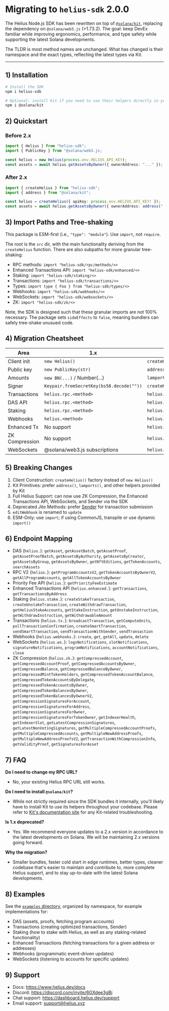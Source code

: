 # Migrating to `helius-sdk` 2.0.0

The Helius Node.js SDK has been rewritten on top of [`@solana/kit`](https://github.com/anza-xyz/kit), replacing the dependency on `@solana/web3.js` (>1.73.2). The goal: keep DevEx familiar while improving ergonomics, performance, and type safety while supporting the latest Solana developments.  

The TLDR is most method names are unchanged. What has changed is their namespace and the exact types, reflecting the latest types via Kit.

---

## 1) Installation

```bash
# Install the SDK
npm i helius-sdk

# Optional: install Kit if you need to use their helpers directly in your app
npm i @solana/kit
```

## 2) Quickstart

### Before 2.x
```typescript
import { Helius } from "helius-sdk";
import { PublicKey } from "@solana/web3.js;

const helius = new Helius(process.env.HELIUS_API_KEY);
const assets = await helius.getAssetsByOwner({ ownerAddress: "..." });
```
### After 2.x
```typescript
import { createHelius } from "helius-sdk";
import { address } from "@solana/kit";

const helius = createHelius({ apiKey: process.env.HELIUS_API_KEY! });
const assets = await helius.getAssetsByOwner({ ownerAddress: address("...") });
```

## 3) Import Paths and Tree-shaking
This package is ESM-first (i.e., `"type": "module"`). Use `import`, not `require`.

The root is the `src` dir, with the main functionality deriving from the `createHelius` function. There are also subpaths for more granular tree-shaking:
- RPC methods: `import "helius-sdk/rpc/methods/<>`
- Enhanced Transactions API: `import "helius-sdk/enhanced/<>`
- Staking: `import "helius-sdk/staking/<>`
- Transactions: `import "helius-sdk/transactions/<>`
- Types: `import type { Foo } from "helius-sdk/types/<>`
- Webhooks: `import "helius-sdk/webhooks/<>`
- WebSockets: `import "helius-sdk/websockets/<>`
- ZK: `import "helius-sdk/zk/<>`

Note, the SDK is designed such that these granular imports are not 100% necessary. The package sets `sideEffects` to `false`, meaning bundlers can safely tree-shake unusued code.

## 4) Migration Cheatsheet
| Area           | 1.x                                      | 2.x                                             |
|----------------|------------------------------------------|-------------------------------------------------|
| Client init    | `new Helius()`                           | `createHelius()`                                |
| Public key     | `new PublicKey(str)`                     | `address(str)`                                  |
| Amounts        | `new BN(...)` / Number(...)              | `lamports(...n)`                                |
| Signer         | `Keypair.fromSecretKey(bs58.decode(""))` | `createKeyPairSignerFromBytes(bs58.decode(""))` |
| Transactions   | `helius.rpc.<method>`                    | `helius.tx.<method>`                            |
| DAS API        | `helius.rpc.<method>`                    | `helius.<method>`                               |
| Staking        | `helius.rpc.<method>`                    | `helius.stake.<method>`                         |
| Webhooks       | `helius.<method>`                        | `helius.webhooks.<method>`                      |
| Enhanced Tx    | No support                               | `helius.enhanced.<method>`                      |
| ZK Compression | No support                               | `helius.zk.<method>`                            |
| WebSockets     | @solana/web3.js subscriptions            | `helius.ws.<method>`                            |

## 5) Breaking Changes
1. Client Construction: `createHelius()` factory instead of `new Helius()`
2. Kit Primitives: prefer `address()`, `lamports()`, and other helpers provided by Kit
3. Full Helius Support: can now use ZK Compression, the Enhanced Transactions API, WebSockets, and Sender via the SDK
4. Deprecated Jito Methods: prefer [Sender](https://www.helius.dev/docs/sending-transactions/sender) for transaction submission
5. `editWebhook` is renamed to `update`
6. ESM-Only: use `import`; if using CommonJS, transpile or use dynamic `import()`

## 6) Endpoint Mapping
- DAS (`helius.`): `getAsset`, `getAssetBatch`, `getAssetProof`, `getAssetProofBatch`, `getAssetsByAuthority`, `getAssetsByCreator`, `getAssetsByGroup`, `getAssetsByOwner`, `getNftEditions`, `getTokenAccounts`, `searchAssets`
- RPC V2 (`helius.`): `getProgramAccountsV2`, `getTokenAccountsByOwnerV2`, `getAllProgramAccounts`, `getAllTokenAccountsByOwner`
- Priority Fee API (`helius.`): `getPriorityFeeEstimate`
- Enhanced Transactions API (`helius.enhanced.`): `getTransactions`, `getTransactionsByAddress`
- Staking (`helius.stake.`): `createStakeTransaction`, `createUnstakeTransaction`, `createWithdrawTransaction`, `getHeliusStakeAccounts`, `getStakeInstruction`, `getUnstakeInstruction`, `getWithdrawInstruction`, `getWithdrawableAmount`
- Transactions (`helius.tx.`): `broadcastTransaction`, `getComputeUnits`, `pollTransactionConfirmation`, `createSmartTransaction`, `sendSmartTransaction`, `sendTransactionWithSender`, `sendTransaction`
- Webhooks (`helius.webhooks.`): `create`, `get`, `getAll`, `update`, `delete`
- WebSockets (`helius.ws.`): `logsNotifications`, `slotNotifications`, `signatureNotifications`, `programNotifications`, `accountNotifications`, `close`
- ZK Compression (`helius.zk.`): `getCompressedAccount`, `getCompressedAccountProof`, `getCompressedAccountsByOwner`, `getCompressedBalance`, `getCompressedBalanceByOwner`, `getCompressedMintTokenHolders`, `getCompressedTokenAccountBalance`, `getCompressedTokenAccountsByDelegate`, `getCompressedTokenAccountsByOwner`, `getCompressedTokenBalancesByOwner`, `getCompressedTokenBalancesByOwnerV2`, `getCompressionSignaturesForAccount`, `getCompressionSignaturesForAddress`, `getCompressionSignaturesForOwner`, `getCompressionSignaturesForTokenOwner`, `getIndexerHealth`, `getIndexerSlot`, `getLatestCompressionSignatures`, `getLatestNonVotingSignatures`, `getMultipleCompressedAccountProofs`, `getMultipleCompressedAccounts`, `getMultipleNewAddressProofs`, `getMultipleNewAddressProofsV2`, `getTransactionWithCompressionInfo`, `getValidityProof`, `getSignaturesForAsset`

## 7) FAQ
**Do I need to change my RPC URL?**
- No, your existing Helius RPC URL still works.

**Do I need to install `@solana/kit`?**
- While not strictly required since the SDK bundles it internally, you'll likely have to install Kit to use its helpers throughout your codebase. Please refer to [Kit's documentation site](https://www.solanakit.com/) for any Kit-related troubleshooting.

**Is 1.x deprecated?**
- Yes. We recommend everyone updates to a 2.x version in accordance to the latest developments on Solana. We will be maintaining 2.x versions going forward.

**Why the migration?**
- Smaller bundles, faster cold start in edge runtimes, better types, cleaner codebase that's easier to maintain and contribute to, more complete Helius support, and to stay up-to-date with the latest Solana developments.

## 8) Examples
See the [`examples` directory](https://github.com/helius-labs/helius-sdk/tree/main/examples), organized by namespace, for example implementations for:
- DAS (assets, proofs, fetching program accounts)
- Transactions (creating optimized transactions, Sender)
- Staking (how to stake with Helius, as well as any staking-related functionality)
- Enhanced Transactions (fetching transactions for a given address or addresses)
- Webhooks (programmatic event-driven updates)
- WebSockets (listening to accounts for specific updates)

## 9) Support
- Docs: https://www.helius.dev/docs
- Discord: https://discord.com/invite/6GXdee3gBj
- Chat support: https://dashboard.helius.dev/support
- Email support: support@helius.xyz
